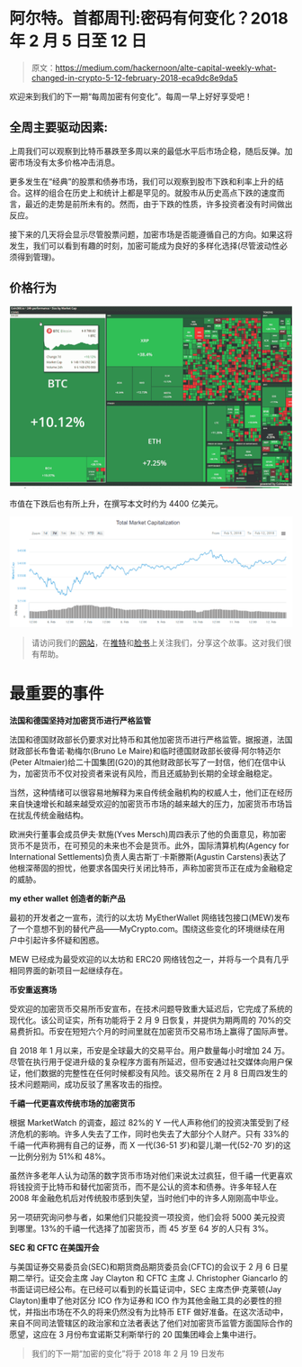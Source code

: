 # 阿尔特。首都周刊:密码有何变化？2018 年 2 月 5 日至 12 日

> 原文：<https://medium.com/hackernoon/alte-capital-weekly-what-changed-in-crypto-5-12-february-2018-eca9dc8e9da5>

欢迎来到我们的下一期“每周加密有何变化”。每周一早上好好享受吧！

## 全周主要驱动因素:

上周我们可以观察到比特币暴跌至多周以来的最低水平后市场企稳，随后反弹。加密市场没有太多价格冲击消息。

更多发生在“经典”的股票和债券市场，我们可以观察到股市下跌和利率上升的结合。这样的组合在历史上和统计上都是罕见的。就股市从历史高点下跌的速度而言，最近的走势是前所未有的。然而，由于下跌的性质，许多投资者没有时间做出反应。

接下来的几天将会显示尽管股票问题，加密市场是否能遵循自己的方向。如果这将发生，我们可以看到有趣的时刻，加密可能成为良好的多样化选择(尽管波动性必须得到管理)。

## 价格行为

![](img/8616105d4bb3e49c74a742731260629f.png)

市值在下跌后也有所上升，在撰写本文时约为 4400 亿美元。

![](img/3f54858919d47246d0d6368745a048fa.png)

> 请访问我们的[网站](http://www.alte.capital)，在[推特](https://twitter.com/Alte_Capital)和[脸书](https://www.facebook.com/Alte.capital)上关注我们，分享这个故事。这对我们很有帮助。

# 最重要的事件

**法国和德国坚持对加密货币进行严格监管**

法国和德国财政部长仍要求对比特币和其他加密货币进行严格监管。据报道，法国财政部长布鲁诺·勒梅尔(Bruno Le Maire)和临时德国财政部长彼得·阿尔特迈尔(Peter Altmaier)给二十国集团(G20)的其他财政部长写了一封信，他们在信中认为，加密货币不仅对投资者来说有风险，而且还威胁到长期的全球金融稳定。

当然，这种情绪可以很容易地解释为来自传统金融机构的权威人士，他们正在经历来自快速增长和越来越受欢迎的加密货币市场的越来越大的压力，加密货币市场旨在扰乱传统金融结构。

欧洲央行董事会成员伊夫·默施(Yves Mersch)周四表示了他的负面意见，称加密货币不是货币，在可预见的未来也不会是货币。此外，国际清算机构(Agency for International Settlements)负责人奥古斯丁·卡斯滕斯(Agustin Carstens)表达了他根深蒂固的担忧，他要求各国央行关闭比特币，声称加密货币正在成为金融稳定的威胁。

**my ether wallet 创造者的新产品**

最初的开发者之一宣布，流行的以太坊 MyEtherWallet 网络钱包接口(MEW)发布了一个意想不到的替代产品——MyCrypto.com。围绕这些变化的环境继续在用户中引起许多怀疑和困惑。

MEW 已经成为最受欢迎的以太坊和 ERC20 网络钱包之一，并将与一个具有几乎相同界面的新项目一起继续存在。

**币安重返赛场**

受欢迎的加密货币交易所币安宣布，在技术问题导致重大延迟后，它完成了系统的现代化。该公司证实，所有功能将于 2 月 9 日恢复，并提供为期两周的 70%的交易费折扣。币安在短短六个月的时间里就在加密货币交易市场上赢得了国际声誉。

自 2018 年 1 月以来，币安是全球最大的交易平台。用户数量每小时增加 24 万。尽管在执行用于促进升级的复杂程序方面有所延迟，但币安通过社交媒体向用户保证，他们数据的完整性在任何时候都没有风险。该交易所在 2 月 8 日周四发生的技术问题期间，成功反驳了黑客攻击的指控。

**千禧一代更喜欢传统市场的加密货币**

根据 MarketWatch 的调查，超过 82%的 Y 一代人声称他们的投资决策受到了经济危机的影响。许多人失去了工作，同时也失去了大部分个人财产。只有 33%的千禧一代声称拥有自己的证券，而 X 一代(36-51 岁)和婴儿潮一代(52-70 岁)的这一比例分别为 51%和 48%。

虽然许多老年人认为动荡的数字货币市场对他们来说太过疯狂，但千禧一代更喜欢将钱投资于比特币和替代加密货币，而不是公认的资本和债券。许多年轻人在 2008 年金融危机后对传统股市感到失望，当时他们中的许多人刚刚高中毕业。

另一项研究询问参与者，如果他们只能投资一项投资，他们会将 5000 美元投资到哪里。13%的千禧一代选择了加密货币，而 45 岁至 64 岁的人只有 3%。

**SEC 和 CFTC 在美国开会**

与美国证券交易委员会(SEC)和期货商品期货委员会(CFTC)的会议于 2 月 6 日星期二举行。证交会主席 Jay Clayton 和 CFTC 主席 J. Christopher Giancarlo 的书面证词已经公布。在已经可以看到的长篇证词中，SEC 主席杰伊·克莱顿(Jay Clayton)重申了他对区分 ICO 作为证券和 ICO 作为其他金融工具的必要性的担忧，并指出市场在不久的将来仍然没有为比特币 ETF 做好准备。在这次活动中，来自不同司法管辖区的政治家和立法者表达了他们对加密货币监管方面国际合作的愿望，这应在 3 月份布宜诺斯艾利斯举行的 20 国集团峰会上集中进行。

> 我们的下一期“加密的变化”将于 2018 年 2 月 19 日发布